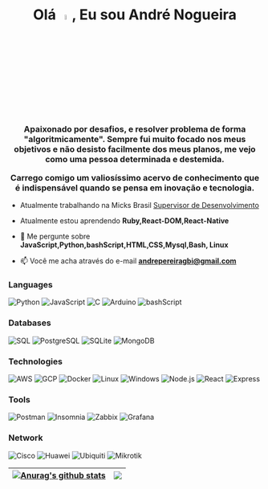 <h1 align="center">Olá <a href="https://www.gautamkrishnar.com/"><img src="https://media.giphy.com/media/hvRJCLFzcasrR4ia7z/giphy.gif" width="5%"></a>, Eu sou André Nogueira</h1>




<h3 align="center">Apaixonado por desafios, e resolver problema de forma "algoritmicamente". Sempre fui muito focado nos meus objetivos e não desisto facilmente dos meus planos, me vejo como uma pessoa determinada e destemida.

Carrego comigo um valiosíssimo acervo de conhecimento que é indispensável quando se pensa em inovação e tecnologia.</h3>

- Atualmente trabalhando na Micks Brasil [Supervisor de Desenvolvimento](https://micks.com.br/)

- Atualmente estou aprendendo **Ruby,React-DOM,React-Native**

- 💬 Me pergunte sobre **JavaScript,Python,bashScript,HTML,CSS,Mysql,Bash, Linux**

- 📫 Você me acha através do e-mail **andrepereiragbi@gmail.com**



### Languages

![Python](https://img.shields.io/badge/-Python-000?&logo=Python)
![JavaScript](https://img.shields.io/badge/-JavaScript-000?&logo=JavaScript)
![C](https://img.shields.io/badge/-C-000?&logo=C)
![Arduino](https://img.shields.io/badge/-Arduino-000?&logo=Arduino)
![bashScript](https://img.shields.io/badge/-bashScript-000?&logo=bashScript)

### Databases

![SQL](https://img.shields.io/badge/-SQL-000?&logo=MySQL)
![PostgreSQL](https://img.shields.io/badge/-PostgreSQL-000?&logo=PostgreSQL)
![SQLite](https://img.shields.io/badge/-SQLite-000?&logo=SQLite)
![MongoDB](https://img.shields.io/badge/-MongoDB-000?&logo=MongoDB)

### Technologies

![AWS](https://img.shields.io/badge/-AWS-000?&logo=Amazon-AWS&logoColor=F90)
![GCP](https://img.shields.io/badge/-google-000?&logo=Google)
![Docker](https://img.shields.io/badge/-Docker-000?&logo=Docker)
![Linux](https://img.shields.io/badge/-Linux-000?&logo=Linux)
![Windows](https://img.shields.io/badge/-Windows%20server-000?&logo=Windows)
![Node.js](https://img.shields.io/badge/-Node.js-000?&logo=node.js)
![React](https://img.shields.io/badge/-React-000?&logo=React)
![Express](https://img.shields.io/badge/-Express-000?&logo=Express)

### Tools

![Postman](https://img.shields.io/badge/-Postman-000?&logo=Postman)
![Insomnia](https://img.shields.io/badge/-Insomnia-000?&logo=Insomnia)
![Zabbix](https://img.shields.io/badge/-Zabbix-000?&logo=Zabbix)
![Grafana](https://img.shields.io/badge/-Grafana-000?&logo=Grafana)

### Network 
![Cisco](https://img.shields.io/badge/-Cisco-000?&logo=Cisco)
![Huawei](https://img.shields.io/badge/-Huawei-000?&logo=Huawei)
![Ubiquiti](https://img.shields.io/badge/-Ubiquiti-000?&logo=Ubiquiti)
![Mikrotik](https://img.shields.io/badge/-Mikrotik-000?&logo=Mikrotik)




| <a href="https://github.com/andrenogueiragbi/andrenogueiragbi"><img align="center" src="https://github-readme-stats.vercel.app/api?username=andrenogueiragbi&theme=dark&show_icons=true" alt="Anurag's github stats" /></a> | <a href="https://github.com/andrenogueiragbi/andrenogueiragbi"><img align="center" src="https://github-readme-stats.vercel.app/api/top-langs/?username=andrenogueiragbi&layout=compact&theme=dark&show_icons=true" /></a> |
| ------------- | ------------- |


